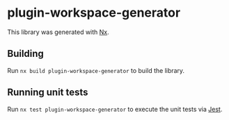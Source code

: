 # plugin-workspace-generator

This library was generated with [Nx](https://nx.dev).

## Building

Run `nx build plugin-workspace-generator` to build the library.

## Running unit tests

Run `nx test plugin-workspace-generator` to execute the unit tests via [Jest](https://jestjs.io).
